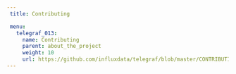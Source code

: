 ```yaml
---
 title: Contributing

 menu:
   telegraf_013:
     name: Contributing
     parent: about_the_project
     weight: 10
     url: https://github.com/influxdata/telegraf/blob/master/CONTRIBUTING.md
---
```

